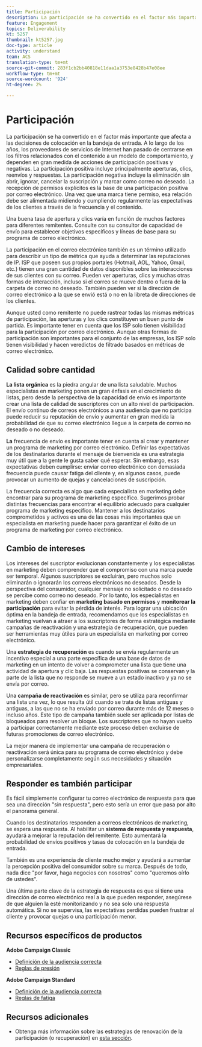 ```yaml
---
title: Participación
description: La participación se ha convertido en el factor más importante que afecta a las decisiones de colocación en la bandeja de entrada.
feature: Engagement
topics: Deliverability
kt: 5257
thumbnail: kt5257.jpg
doc-type: article
activity: understand
team: ACS
translation-type: tm+mt
source-git-commit: 283f1cb2bb40818e11daa1a3753e8428b47e08ee
workflow-type: tm+mt
source-wordcount: '924'
ht-degree: 2%

---
```



# Participación

La participación se ha convertido en el factor más importante que afecta a las decisiones de colocación en la bandeja de entrada. A lo largo de los años, los proveedores de servicios de Internet han pasado de centrarse en los filtros relacionados con el contenido a un modelo de comportamiento, y dependen en gran medida de acciones de participación positivas y negativas. La participación positiva incluye principalmente aperturas, clics, reenvíos y respuestas. La participación negativa incluye la eliminación sin abrir, ignorar, cancelar la suscripción y marcar como correo no deseado. La recepción de permisos explícitos es la base de una participación positiva por correo electrónico. Una vez que una marca tiene permiso, esa relación debe ser alimentada midiendo y cumpliendo regularmente las expectativas de los clientes a través de la frecuencia y el contenido.

Una buena tasa de apertura y clics varía en función de muchos factores para diferentes remitentes. Consulte con su consultor de capacidad de envío para establecer objetivos específicos y líneas de base para su programa de correo electrónico.

La participación en el correo electrónico también es un término utilizado para describir un tipo de métrica que ayuda a determinar las reputaciones de IP. ISP que poseen sus propios portales (Hotmail, AOL, Yahoo, Gmail, etc.) tienen una gran cantidad de datos disponibles sobre las interacciones de sus clientes con su correo. Pueden ver aperturas, clics y muchas otras formas de interacción, incluso si el correo se mueve dentro o fuera de la carpeta de correo no deseado. También pueden ver si la dirección de correo electrónico a la que se envió está o no en la libreta de direcciones de los clientes.

Aunque usted como remitente no puede rastrear todas las mismas métricas de participación, las aperturas y los clics constituyen un buen punto de partida. Es importante tener en cuenta que los ISP solo tienen visibilidad para la participación por correo electrónico. Aunque otras formas de participación son importantes para el conjunto de las empresas, los ISP solo tienen visibilidad y hacen veredictos de filtrado basados en métricas de correo electrónico.

## Calidad sobre cantidad

**La lista orgánica** es la piedra angular de una lista saludable. Muchos especialistas en marketing ponen un gran énfasis en el crecimiento de listas, pero desde la perspectiva de la capacidad de envío es importante crear una lista de calidad de suscriptores con un alto nivel de participación. El envío continuo de correos electrónicos a una audiencia que no participa puede reducir su reputación de envío y aumentar en gran medida la probabilidad de que su correo electrónico llegue a la carpeta de correo no deseado o no deseado.

**La** frecuencia de envío es importante tener en cuenta al crear y mantener un programa de marketing por correo electrónico. Definir las expectativas de los destinatarios durante el mensaje de bienvenida es una estrategia muy útil que a la gente le gusta saber qué esperar. Sin embargo, esas expectativas deben cumplirse: enviar correo electrónico con demasiada frecuencia puede causar fatiga del cliente y, en algunos casos, puede provocar un aumento de quejas y cancelaciones de suscripción.

La frecuencia correcta es algo que cada especialista en marketing debe encontrar para su programa de marketing específico. Sugerimos probar distintas frecuencias para encontrar el equilibrio adecuado para cualquier programa de marketing específico. Mantener a los destinatarios comprometidos y activos es una de las cosas más importantes que un especialista en marketing puede hacer para garantizar el éxito de un programa de marketing por correo electrónico.

## Cambio de intereses

Los intereses del suscriptor evolucionan constantemente y los especialistas en marketing deben comprender que el compromiso con una marca puede ser temporal. Algunos suscriptores se excluirán, pero muchos solo eliminarán o ignorarán los correos electrónicos no deseados. Desde la perspectiva del consumidor, cualquier mensaje no solicitado o no deseado se percibe como correo no deseado. Por lo tanto, los especialistas en marketing deben confiar en **marketing basado en permisos** y **monitorear la participación** para evitar la pérdida de interés. Para lograr una ubicación óptima en la bandeja de entrada, recomendamos que los especialistas en marketing vuelvan a atraer a los suscriptores de forma estratégica mediante campañas de reactivación y una estrategia de recuperación, que pueden ser herramientas muy útiles para un especialista en marketing por correo electrónico.

Una **estrategia de recuperación** es cuando se envía regularmente un incentivo especial a una parte específica de una base de datos de marketing en un intento de volver a comprometer una lista que tiene una actividad de apertura y clic baja. Las respuestas positivas se conservan y la parte de la lista que no responde se mueve a un estado inactivo y ya no se envía por correo.

Una **campaña de reactivación** es similar, pero se utiliza para reconfirmar una lista una vez, lo que resulta útil cuando se trata de listas antiguas y antiguas, a las que no se ha enviado por correo durante más de 12 meses o incluso años. Este tipo de campaña también suele ser aplicada por listas de bloqueados para resolver un bloque. Los suscriptores que no hayan vuelto a participar correctamente mediante este proceso deben excluirse de futuras promociones de correo electrónico.

La mejor manera de implementar una campaña de recuperación o reactivación será única para su programa de correo electrónico y debe personalizarse completamente según sus necesidades y situación empresariales.

## Responder es también participar

Es fácil simplemente configurar tu correo electrónico de respuesta para que sea una dirección &quot;sin respuesta&quot;, pero esto sería un error que pasa por alto el panorama general.

Cuando los destinatarios responden a correos electrónicos de marketing, se espera una respuesta. Al habilitar un **sistema de respuesta y respuesta**, ayudará a mejorar la reputación del remitente. Esto aumentará la probabilidad de envíos positivos y tasas de colocación en la bandeja de entrada.

También es una experiencia de cliente mucho mejor y ayudará a aumentar la percepción positiva del consumidor sobre su marca. Después de todo, nada dice &quot;por favor, haga negocios con nosotros&quot; como &quot;queremos oírlo de ustedes&quot;.

Una última parte clave de la estrategia de respuesta es que si tiene una dirección de correo electrónico real a la que pueden responder, asegúrese de que alguien la esté monitorizando y no sea solo una respuesta automática. Si no se supervisa, las expectativas perdidas pueden frustrar al cliente y provocar quejas o una participación menor.

## Recursos específicos de productos

**Adobe Campaign Classic**

* [Definición de la audiencia correcta](https://experienceleague.adobe.com/docs/campaign-standard/using/communication-channels/delivery-bestpractices/define-the-right-audience.html#communication-channels)
* [Reglas de presión](https://experienceleague.adobe.com/docs/campaign-classic/using/orchestrating-campaigns/campaign-optimization/pressure-rules.html)

**Adobe Campaign Standard**

* [Definición de la audiencia correcta](https://experienceleague.adobe.com/docs/campaign-standard/using/communication-channels/delivery-bestpractices/define-the-right-audience.html)
* [Reglas de fatiga](https://experienceleague.adobe.com/docs/campaign-standard/using/testing-and-sending/working-with-typology-rules/fatigue-rules.html)

## Recursos adicionales

* Obtenga más información sobre las estrategias de renovación de la participación (o recuperación) en [esta sección](/help/additional-resources/re-engagement.md).
